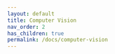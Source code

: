 ```yaml
---
layout: default
title: Computer Vision
nav_order: 2
has_children: true
permalink: /docs/computer-vision
---
```


